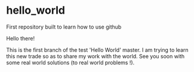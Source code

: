 # hello_world
First repository built to learn how to use github


Hello there!

This is the first branch of the test 'Hello World' master. 
I am trying to learn this new trade so as to share my work with the world. 
See you soon with some real world solutions (to real world problems !).
